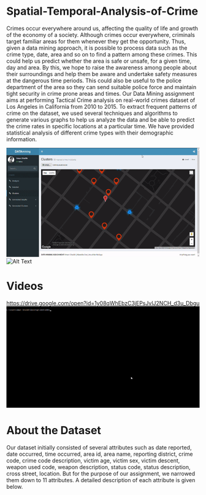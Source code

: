 # Spatial-Temporal-Analysis-of-Crime
Crimes occur everywhere around us, affecting the quality of life and growth of the economy of a society. Although crimes occur everywhere, criminals target familiar areas for them whenever they get the opportunity. Thus, given a data mining approach, it is possible to process data such as the crime type, date, area and so on to find a pattern among these crimes. This could help us predict whether the area is safe or unsafe, for a given time, day and area. 
By this, we hope to raise the awareness among people about their surroundings and help them be aware and undertake safety measures at the dangerous time periods. This could also be useful to the police department of the area so they can send suitable police force and maintain tight security in crime prone areas and times. 
Our Data Mining assignment aims at performing Tactical Crime analysis on real-world crimes dataset of Los Angeles in California from 2010 to 2015. To extract frequent patterns of crime on the dataset, we used several techniques and algorithms to generate various graphs to help us analyze the data and be able to predict the crime rates in specific locations at a particular time. We have provided statistical analysis of different crime types with their demographic information.

![Alt Text](https://github.com/MidasXIV/Spatial-Temporal-Analysis-of-Crime/blob/master/Videos/KNN_java.gif)
![Alt Text](https://github.com/MidasXIV/Spatial-Temporal-Analysis-of-Crime/blob/master/Videos/Knn_cluster.gif)

# Videos
https://drive.google.com/open?id=1y08qWhEbzC3jEPsJvlJ2NCH_d3u_Dbgu
![alt text](https://github.com/MidasXIV/Spatial-Temporal-Analysis-of-Crime/blob/master/Videos/Knn_cluster_console.gif)

# About the Dataset
Our dataset initially consisted of several attributes such as date reported, date occurred, time occurred, area id, area name, reporting district, crime code, crime code description, victim age, victim sex, victim descent, weapon used code, weapon description, status code, status description, cross street, location.
But for the purpose of our assignment, we narrowed them down to 11 attributes. A detailed description of each attribute is given below.
 

